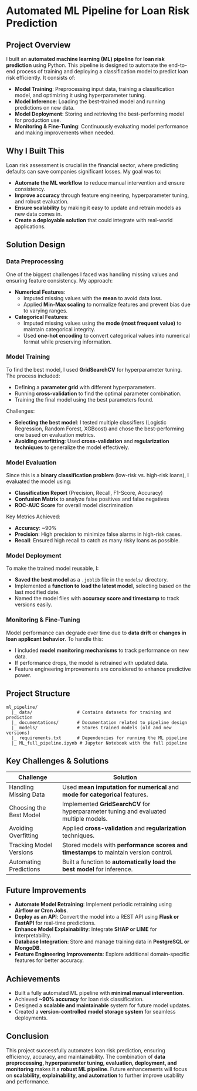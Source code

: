 # Automated ML Pipeline for Loan Risk Prediction

## Project Overview
I built an **automated machine learning (ML) pipeline** for **loan risk prediction** using Python. This pipeline is designed to automate the end-to-end process of training and deploying a classification model to predict loan risk efficiently. It consists of:
- **Model Training**: Preprocessing input data, training a classification model, and optimizing it using hyperparameter tuning.
- **Model Inference**: Loading the best-trained model and running predictions on new data.
- **Model Deployment**: Storing and retrieving the best-performing model for production use.
- **Monitoring & Fine-Tuning**: Continuously evaluating model performance and making improvements when needed.

## Why I Built This
Loan risk assessment is crucial in the financial sector, where predicting defaults can save companies significant losses. My goal was to:
- **Automate the ML workflow** to reduce manual intervention and ensure consistency.
- **Improve accuracy** through feature engineering, hyperparameter tuning, and robust evaluation.
- **Ensure scalability** by making it easy to update and retrain models as new data comes in.
- **Create a deployable solution** that could integrate with real-world applications.

## Solution Design
### Data Preprocessing
One of the biggest challenges I faced was handling missing values and ensuring feature consistency. My approach:
- **Numerical Features**:
  - Imputed missing values with the **mean** to avoid data loss.
  - Applied **Min-Max scaling** to normalize features and prevent bias due to varying ranges.
- **Categorical Features**:
  - Imputed missing values using the **mode (most frequent value)** to maintain categorical integrity.
  - Used **one-hot encoding** to convert categorical values into numerical format while preserving information.

### Model Training
To find the best model, I used **GridSearchCV** for hyperparameter tuning. The process included:
- Defining a **parameter grid** with different hyperparameters.
- Running **cross-validation** to find the optimal parameter combination.
- Training the final model using the best parameters found.

Challenges:
- **Selecting the best model**: I tested multiple classifiers (Logistic Regression, Random Forest, XGBoost) and chose the best-performing one based on evaluation metrics.
- **Avoiding overfitting**: Used **cross-validation** and **regularization techniques** to generalize the model effectively.

### Model Evaluation
Since this is a **binary classification problem** (low-risk vs. high-risk loans), I evaluated the model using:
- **Classification Report** (Precision, Recall, F1-Score, Accuracy)
- **Confusion Matrix** to analyze false positives and false negatives
- **ROC-AUC Score** for overall model discrimination

Key Metrics Achieved:
- **Accuracy**: ~90%
- **Precision**: High precision to minimize false alarms in high-risk cases.
- **Recall**: Ensured high recall to catch as many risky loans as possible.

### Model Deployment
To make the trained model reusable, I:
- **Saved the best model** as a `.joblib` file in the `models/` directory.
- Implemented a **function to load the latest model**, selecting based on the last modified date.
- Named the model files with **accuracy score and timestamp** to track versions easily.

### Monitoring & Fine-Tuning
Model performance can degrade over time due to **data drift** or **changes in loan applicant behavior**. To handle this:
- I included **model monitoring mechanisms** to track performance on new data.
- If performance drops, the model is retrained with updated data.
- Feature engineering improvements are considered to enhance predictive power.

## Project Structure
```
ml_pipeline/
  |_ data/                 # Contains datasets for training and prediction
  |_ documentations/       # Documentation related to pipeline design
  |_ models/               # Stores trained models (old and new versions)
  |_ requirements.txt      # Dependencies for running the ML pipeline
  |_ ML_full_pipeline.ipynb # Jupyter Notebook with the full pipeline
```

## Key Challenges & Solutions
| Challenge | Solution |
|-----------|----------|
| Handling Missing Data | Used **mean imputation for numerical** and **mode for categorical** features. |
| Choosing the Best Model | Implemented **GridSearchCV** for hyperparameter tuning and evaluated multiple models. |
| Avoiding Overfitting | Applied **cross-validation** and **regularization** techniques. |
| Tracking Model Versions | Stored models with **performance scores and timestamps** to maintain version control. |
| Automating Predictions | Built a function to **automatically load the best model** for inference. |

## Future Improvements
- **Automate Model Retraining**: Implement periodic retraining using **Airflow or Cron Jobs**.
- **Deploy as an API**: Convert the model into a REST API using **Flask or FastAPI** for real-time predictions.
- **Enhance Model Explainability**: Integrate **SHAP or LIME** for interpretability.
- **Database Integration**: Store and manage training data in **PostgreSQL or MongoDB**.
- **Feature Engineering Improvements**: Explore additional domain-specific features for better accuracy.

## Achievements
- Built a fully automated ML pipeline with **minimal manual intervention**.
- Achieved **~90% accuracy** for loan risk classification.
- Designed a **scalable and maintainable** system for future model updates.
- Created a **version-controlled model storage system** for seamless deployments.

## Conclusion
This project successfully automates loan risk prediction, ensuring efficiency, accuracy, and maintainability. The combination of **data preprocessing, hyperparameter tuning, evaluation, deployment, and monitoring** makes it a **robust ML pipeline**. Future enhancements will focus on **scalability, explainability, and automation** to further improve usability and performance.

